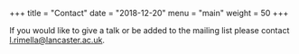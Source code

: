 +++
title = "Contact"
date = "2018-12-20"
menu = "main"
weight = 50
+++

If you would like to give a talk or be added to the mailing list please contact l.rimella@lancaster.ac.uk.
